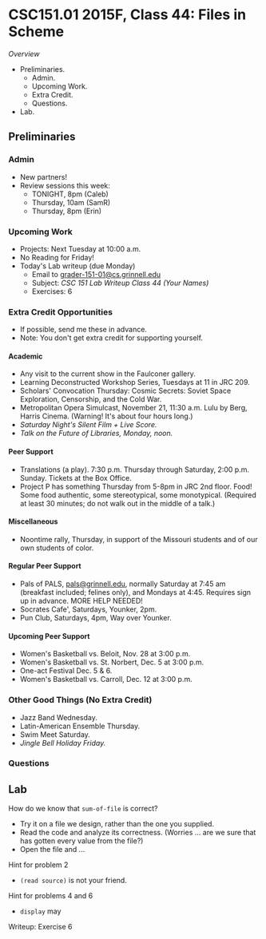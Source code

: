 CSC151.01 2015F, Class 44: Files in Scheme
==========================================

_Overview_

* Preliminaries.
    * Admin.
    * Upcoming Work.
    * Extra Credit.
    * Questions.
* Lab.

Preliminaries
-------------

### Admin

* New partners!
* Review sessions this week:
    * TONIGHT, 8pm (Caleb)
    * Thursday, 10am (SamR)
    * Thursday, 8pm (Erin)

### Upcoming Work

* Projects: Next Tuesday at 10:00 a.m.
* No Reading for Friday!
* Today's Lab writeup (due Monday)
    * Email to <grader-151-01@cs.grinnell.edu> 
    * Subject: _CSC 151 Lab Writeup Class 44 (Your Names)_
    * Exercises: 6

### Extra Credit Opportunities

* If possible, send me these in advance.
* Note: You don't get extra credit for supporting yourself.

#### Academic

* Any visit to the current show in the Faulconer gallery.
* Learning Deconstructed Workshop Series, Tuesdays at 11 in JRC 209.
* Scholars' Convocation Thursday: Cosmic Secrets: Soviet Space Exploration,
  Censorship, and the Cold War.
* Metropolitan Opera Simulcast, November 21, 11:30 a.m. Lulu by Berg, 
  Harris Cinema.  (Warning!  It's about four hours long.)
* *Saturday Night's Silent Film + Live Score.*
* *Talk on the Future of Libraries, Monday, noon.*

#### Peer Support

* Translations (a play).  7:30 p.m. Thursday through Saturday,
  2:00 p.m. Sunday.  Tickets at the Box Office.
* Project P has something Thursday from 5-8pm in JRC 2nd floor.  Food!
  Some food authentic, some stereotypical, some monotypical.
  (Required at least 30 minutes; do not walk out in the middle of a talk.)

#### Miscellaneous

* Noontime rally, Thursday, in support of the Missouri students and of our
  own students of color.

#### Regular Peer Support

* Pals of PALS, pals@grinnell.edu, normally Saturday at 7:45 am (breakfast
  included; felines only), and Mondays at 4:45.  Requires sign up in 
  advance.    MORE HELP NEEDED!
* Socrates Cafe', Saturdays, Younker, 2pm.
* Pun Club, Saturdays, 4pm, Way over Younker.

#### Upcoming Peer Support

* Women's Basketball vs. Beloit, Nov. 28 at 3:00 p.m.
* Women's Basketball vs. St. Norbert, Dec. 5 at 3:00 p.m.
* One-act Festival Dec. 5 & 6.
* Women's Basketball vs. Carroll, Dec. 12 at 3:00 p.m.

### Other Good Things (No Extra Credit)

* Jazz Band Wednesday.
* Latin-American Ensemble Thursday.
* Swim Meet Saturday.
* *Jingle Bell Holiday Friday.*

### Questions

Lab
---

How do we know that `sum-of-file` is correct?

* Try it on a file we design, rather than the one you supplied.
* Read the code and analyze its correctness.  (Worries ... are we sure that
  has gotten every value from the file?)
* Open the file and ...

Hint for problem 2

* `(read source)` is not your friend.

Hint for problems 4 and 6

* `display` may 

Writeup: Exercise 6
